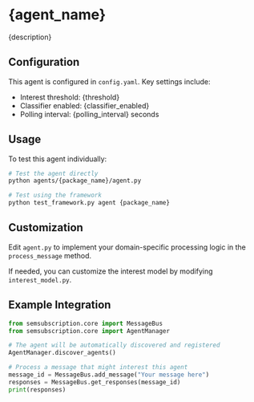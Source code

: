 # {agent_name}

{description}

## Configuration

This agent is configured in `config.yaml`. Key settings include:

- Interest threshold: {threshold}
- Classifier enabled: {classifier_enabled}
- Polling interval: {polling_interval} seconds

## Usage

To test this agent individually:

```bash
# Test the agent directly
python agents/{package_name}/agent.py

# Test using the framework
python test_framework.py agent {package_name}
```

## Customization

Edit `agent.py` to implement your domain-specific processing logic in the `process_message` method.

If needed, you can customize the interest model by modifying `interest_model.py`.

## Example Integration

```python
from semsubscription.core import MessageBus
from semsubscription.core import AgentManager

# The agent will be automatically discovered and registered
AgentManager.discover_agents()

# Process a message that might interest this agent
message_id = MessageBus.add_message("Your message here")
responses = MessageBus.get_responses(message_id)
print(responses)
```
